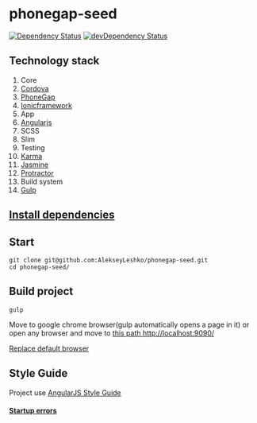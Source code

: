 phonegap-seed
=============
[![Dependency Status](https://david-dm.org/AlekseyLeshko/phonegap-seed.svg?theme=shields.io)](https://david-dm.org/AlekseyLeshko/phonegap-seed)
[![devDependency Status](https://david-dm.org/AlekseyLeshko/phonegap-seed/dev-status.svg?theme=shields.io)](https://david-dm.org/AlekseyLeshko/phonegap-seed#info=devDependencies)

## Technology stack
1. Core
  1. [Cordova](http://cordova.apache.org/)
  2. [PhoneGap](http://phonegap.com/)
  3. [Ionicframework](http://ionicframework.com/)
2. App
  1. [Angularjs](https://angularjs.org/)
  2. SCSS
  3. Slim
3. Testing
  1. [Karma](http://karma-runner.github.io/)
  2. [Jasmine](http://jasmine.github.io/)
  3. [Protractor](http://angular.github.io/protractor/)
4. Build system
  1. [Gulp](http://gulpjs.com/)

## [Install dependencies](https://github.com/AlekseyLeshko/phonegap-seed/blob/master/Docs/install_dependencies.md)

## Start
```
git clone git@github.com:AlekseyLeshko/phonegap-seed.git
cd phonegap-seed/
```

## Build project
```
gulp
```
Move to google chrome browser(gulp automatically opens a page in it) or open any browser and move to [this path http://localhost:9090/](http://localhost:9090/)

[Replace default browser](https://github.com/AlekseyLeshko/phonegap-seed/blob/master/config/gulp.json)

## Style Guide
Project use [AngularJS Style Guide](https://github.com/johnpapa/angularjs-styleguide)

#### [Startup errors](https://github.com/AlekseyLeshko/phonegap-seed/blob/master/Docs/startup_error.md)
